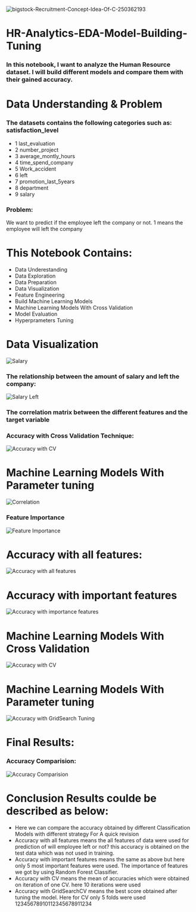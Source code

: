 ![bigstock-Recruitment-Concept-Idea-Of-C-250362193](https://user-images.githubusercontent.com/57557590/108717210-3f8dbc00-7532-11eb-8085-91c52d8d3839.jpg)
# HR-Analytics-EDA-Model-Building-Tuning
### In this notebook, I want to analyze the Human Resource dataset. I will build different models and compare them with their gained accuracy.

# Data Understanding & Problem

### The datasets contains the following categories such as: satisfaction_level
* 1 last_evaluation
* 2 number_project
* 3 average_montly_hours
* 4 time_spend_company
* 5 Work_accident
* 6 left
* 7 promotion_last_5years
* 8 department
* 9 salary
### Problem:
We want to predict if the employee left the company or not. 1 means the employee will left the company

# This Notebook Contains:
* Data Underestanding
* Data Exploration
* Data Preparation
* Data Visualization
* Feature Engineering
* Build Machine Learning Models
* Machine Learning Models With Cross Validation
* Model Evaluation
* Hyperprameters Tuning

# Data Visualization
![Salary](https://user-images.githubusercontent.com/57557590/108720918-a57c4280-7536-11eb-9fd2-1950372d3a23.PNG)
### The relationship between the amount of salary and left the company:
![Salary   Left](https://user-images.githubusercontent.com/57557590/108720923-a6ad6f80-7536-11eb-8ed6-73537f261b8f.PNG)
### The correlation matrix between the different features and the target variable
### Accuracy with Cross Validation Technique:
![Accuracy with CV](https://user-images.githubusercontent.com/57557590/108730071-69e67600-7540-11eb-8293-97f79afb3160.PNG)
# Machine Learning Models With Parameter tuning
![Correlation](https://user-images.githubusercontent.com/57557590/108721400-33f0c400-7537-11eb-9364-9586ed6813f3.PNG)
### Feature Importance
![Feature Importance](https://user-images.githubusercontent.com/57557590/108723508-96e35a80-7539-11eb-82d4-16f06d5f4f24.PNG)
# Accuracy with all features:
![Accuracy with all features](https://user-images.githubusercontent.com/57557590/108726967-47069280-753d-11eb-8a60-8eb476511481.PNG)
# Accuracy with important features
![Accuracy with importance features](https://user-images.githubusercontent.com/57557590/108727517-ea57a780-753d-11eb-9f9c-265e670e330f.PNG)
# Machine Learning Models With Cross Validation
![Accuracy with CV](https://user-images.githubusercontent.com/57557590/108730071-69e67600-7540-11eb-8293-97f79afb3160.PNG)
# Machine Learning Models With Parameter tuning
![Accuracy with GridSearch Tuning](https://user-images.githubusercontent.com/57557590/108731995-6358fe00-7542-11eb-8522-1a1491914095.PNG)
# Final Results:
### Accuracy Comparision:
![Accuracy Comparision](https://user-images.githubusercontent.com/57557590/108746130-29dbbf00-7551-11eb-8b44-7267bef1c983.PNG)

# Conclusion Results coulde be described as below:
* Here we can compare the accuracy obtained by different Classification Models with different strategy
For A quick revision
* Accuracy with all features means the all features of data were used for prediction of will employee left or not? this accuracy is obtained on the test data which was not used in training.
* Accuracy with important features means the same as above but here only 5 most important features were used. The importance of features we got by using Random Forest Classifier.
* Accuracy with CV means the mean of accuracies which were obtained on iteration of one CV. here 10 iterations were used
* Accuracy with GridSearchCV means the best score obtained after tuning the model. Here for CV only 5 folds were used
12345678910112345678911234
